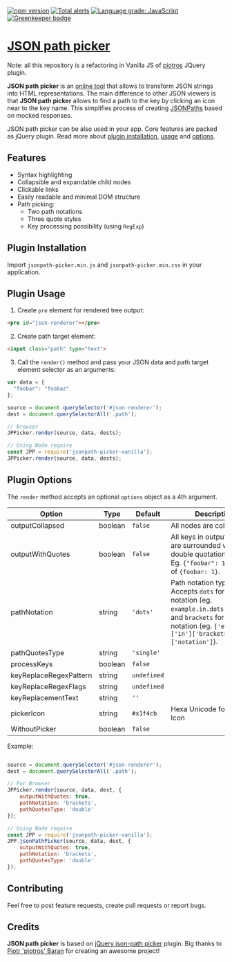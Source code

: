 [![npm version](https://badge.fury.io/js/jsonpath-picker-vanilla.svg)](https://badge.fury.io/js/jsonpath-picker-vanilla) [![Total alerts](https://img.shields.io/lgtm/alerts/g/ryshu/jsonpath-picker.svg?logo=lgtm&logoWidth=18)](https://lgtm.com/projects/g/ryshu/jsonpath-picker/alerts/) [![Language grade: JavaScript](https://img.shields.io/lgtm/grade/javascript/g/ryshu/jsonpath-picker.svg?logo=lgtm&logoWidth=18)](https://lgtm.com/projects/g/ryshu/jsonpath-picker/context:javascript) [![Greenkeeper badge](https://badges.greenkeeper.io/ryshu/jsonpath-picker.svg)](https://greenkeeper.io/)

# [JSON path picker](https://ryshu.github.io/jsonpath-picker/)

Note: all this repository is a refactoring in Vanilla JS of [piotros](https://github.com/piotros/json-path-picker) JQuery plugin.

**JSON path picker** is an [online tool](https://ryshu.github.io/jsonpath-picker/) that allows to transform JSON strings into HTML representations.
The main difference to other JSON viewers is that **JSON path picker** allows to find a path to the key by clicking an icon near to the key name.
This simplifies process of creating [JSONPaths](http://goessner.net/articles/JsonPath/) based on mocked responses.

JSON path picker can be also used in your app. Core features are packed as jQuery plugin. Read more about [plugin installation](#plugin-installation), [usage](#plugin-usage) and [options](#plugin-options).

## Features

- Syntax highlighting
- Collapsible and expandable child nodes
- Clickable links
- Easily readable and minimal DOM structure
- Path picking:
  * Two path notations
  * Three quote styles
  * Key processing possibility (using `RegExp`)

## Plugin Installation

Import `jsonpath-picker.min.js` and `jsonpath-picker.min.css` in your application.

## Plugin Usage

1. Create `pre` element for rendered tree output:

  ```html
  <pre id="json-renderer"></pre>
  ```

2. Create path target element:

  ```html
  <input class="path" type="text">
  ```

3. Call the `render()` method and pass your JSON data and path target element selector as an arguments:

  ```js
  var data = {
    "foobar": "foobaz"
  };

  source = document.querySelector('#json-renderer');
  dest = document.querySelectorAll('.path');

  // Browser
  JPPicker.render(source, data, dests);

  // Using Node require
  const JPP = require('jsonpath-picker-vanilla');
  JPPicker.render(source, data, dests);
  ```

## Plugin Options

The `render` method accepts an optional `options` object as a 4th argument.

| Option                     | Type      | Default         | Description                                              |
|----------------------------|-----------|-----------------|----------------------------------------------------------|
| outputCollapsed            | boolean   | `false`         | All nodes are collapsed.                                 |
| outputWithQuotes           | boolean   | `false`         | All keys in output HTML are surrounded with double quotation marks. Eg. `{"foobar": 1}` instead of `{foobar: 1}`.                                                             |
| pathNotation               | string    | `'dots'`        | Path notation type. Accepts `dots` for dots notation (eg. `example.in.dots.notation`) and `brackets` for brackets notation (eg. `['example']['in']['brackets']['notation']`). |
| pathQuotesType             | string    | `'single'`      |  |
| processKeys                | boolean   | `false`         |  |
| keyReplaceRegexPattern     | string    | `undefined`     |  |
| keyReplaceRegexFlags       | string    | `undefined`     |  |
| keyReplacementText         | string    | `''`            |  |
| pickerIcon | string | `#x1f4cb` | Hexa Unicode for picker Icon |
| WithoutPicker | boolean | `false` ||

Example:

```js

source = document.querySelector('#json-renderer');
dest = document.querySelectorAll('.path');

// For Browser
JPPicker.render(source, data, dest, {
    outputWithQuotes: true,
    pathNotation: 'brackets',
    pathQuotesType: 'double'
});

// Using Node require
const JPP = require('jsonpath-picker-vanilla');
JPP.jsonPathPicker(source, data, dest, {
    outputWithQuotes: true,
    pathNotation: 'brackets',
    pathQuotesType: 'double'
});
```

## Contributing

Feel free to post feature requests, create pull requests or report bugs.

## Credits

**JSON path picker** is based on [jQuery json-path picker](https://github.com/piotros/json-path-picker) plugin.
Big thanks to [Piotr 'piotros' Baran](https://github.com/piotros) for creating an awesome project!
